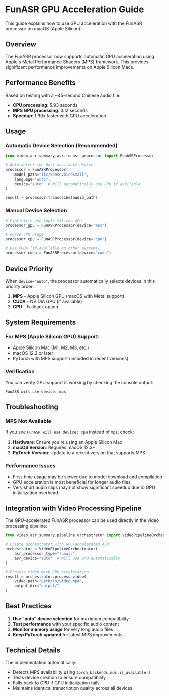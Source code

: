 # FunASR GPU Acceleration Guide

This guide explains how to use GPU acceleration with the FunASR processor on macOS (Apple Silicon).

## Overview

The FunASR processor now supports automatic GPU acceleration using Apple's Metal Performance Shaders (MPS) framework. This provides significant performance improvements on Apple Silicon Macs.

## Performance Benefits

Based on testing with a ~45-second Chinese audio file:

- **CPU processing**: 5.93 seconds
- **MPS GPU processing**: 3.12 seconds
- **Speedup**: 1.90x faster with GPU acceleration

## Usage

### Automatic Device Selection (Recommended)

```python
from video_asr_summary.asr.funasr_processor import FunASRProcessor

# Auto-detect the best available device
processor = FunASRProcessor(
    model_path="iic/SenseVoiceSmall",
    language="auto",
    device="auto"  # Will automatically use GPU if available
)

result = processor.transcribe(audio_path)
```

### Manual Device Selection

```python
# Explicitly use Apple Silicon GPU
processor_gpu = FunASRProcessor(device="mps")

# Force CPU usage
processor_cpu = FunASRProcessor(device="cpu")

# Use CUDA (if available on other systems)
processor_cuda = FunASRProcessor(device="cuda")
```

## Device Priority

When `device="auto"`, the processor automatically selects devices in this priority order:

1. **MPS** - Apple Silicon GPU (macOS with Metal support)
2. **CUDA** - NVIDIA GPU (if available)
3. **CPU** - Fallback option

## System Requirements

### For MPS (Apple Silicon GPU) Support:

- Apple Silicon Mac (M1, M2, M3, etc.)
- macOS 12.3 or later
- PyTorch with MPS support (included in recent versions)

### Verification

You can verify GPU support is working by checking the console output:

```
FunASR will use device: mps
```

## Troubleshooting

### MPS Not Available

If you see `FunASR will use device: cpu` instead of `mps`, check:

1. **Hardware**: Ensure you're using an Apple Silicon Mac
2. **macOS Version**: Requires macOS 12.3+
3. **PyTorch Version**: Update to a recent version that supports MPS

### Performance Issues

- First-time usage may be slower due to model download and compilation
- GPU acceleration is most beneficial for longer audio files
- Very short audio clips may not show significant speedup due to GPU initialization overhead

## Integration with Video Processing Pipeline

The GPU-accelerated FunASR processor can be used directly in the video processing pipeline:

```python
from video_asr_summary.pipeline.orchestrator import VideoPipelineOrchestrator

# Create orchestrator with GPU-accelerated ASR
orchestrator = VideoPipelineOrchestrator(
    asr_processor_type="funasr",
    asr_device="auto"  # Will use GPU automatically
)

# Process video with GPU acceleration
result = orchestrator.process_video(
    video_path="path/to/video.mp4",
    output_dir="output/"
)
```

## Best Practices

1. **Use "auto" device selection** for maximum compatibility
2. **Test performance** with your specific audio content
3. **Monitor memory usage** for very long audio files
4. **Keep PyTorch updated** for latest MPS improvements

## Technical Details

The implementation automatically:

- Detects MPS availability using `torch.backends.mps.is_available()`
- Tests device creation to ensure compatibility
- Falls back to CPU if GPU initialization fails
- Maintains identical transcription quality across all devices
